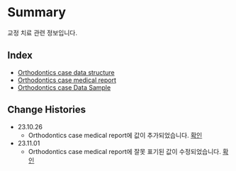 # Summary

교정 치료 관련 정보입니다.

## Index

* [Orthodontics case data structure](./ortho-structure-data.md)
* [Orthodontics case medical report](./ortho-structure-medicalreport.md)
* [Orthodontics case Data Sample](./ortho-sample.md)


## Change Histories
- 23.10.26
  - Orthodontics case medical report에 값이 추가되었습니다. [확인](./ortho-structure-medicalreport.md)
- 23.11.01
  - Orthodontics case medical report에 잘못 표기된 값이 수정되었습니다. [확인](./ortho-structure-medicalreport.md)
